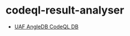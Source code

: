 # codeql-result-analyser

- [UAF AngleDB CodeQL DB](https://drive.google.com/file/d/1hY2tDgihM4ydh01-3xYlY0C2fxL-Sz_AF2/view?usp=drive_link)
